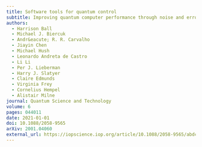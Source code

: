 ```yaml
---
title: Software tools for quantum control
subtitle: Improving quantum computer performance through noise and error suppression
authors:
  - Harrison Ball
  - Michael J. Biercuk
  - Andr&eacute; R. R. Carvalho
  - Jiayin Chen
  - Michael Hush
  - Leonardo Andreta de Castro
  - Li Li
  - Per J. Lieberman
  - Harry J. Slatyer
  - Claire Edmunds
  - Virginia Frey
  - Cornelius Hempel
  - Alistair Milne
journal: Quantum Science and Technology
volume: 6
pages: 044011
date: 2021-01-01
doi: 10.1088/2058-9565
arXiv: 2001.04060
external_url: https://iopscience.iop.org/article/10.1088/2058-9565/abdca6
---
```

